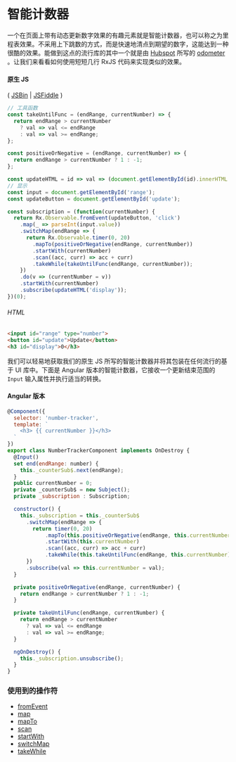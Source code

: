 # 智能计数器

一个在页面上带有动态更新数字效果的有趣元素就是智能计数器，也可以称之为里程表效果。不采用上下跳数的方式，而是快速地清点到期望的数字，这能达到一种很酷的效果。能做到这点的流行库的其中一个就是由 [Hubspot](https://github.com/HubSpot) 所写的 [odometer](https://github.com/HubSpot/odometer) 。让我们来看看如何使用短短几行 RxJS 代码来实现类似的效果。

#### 原生 JS

( [JSBin](http://jsbin.com/jojucaqiki/1/edit?js,output) |
[JSFiddle](https://jsfiddle.net/btroncone/au4sqvxu/) )

```js
// 工具函数
const takeUntilFunc = (endRange, currentNumber) => {
  return endRange > currentNumber
    ? val => val <= endRange
    : val => val >= endRange;
};

const positiveOrNegative = (endRange, currentNumber) => {
  return endRange > currentNumber ? 1 : -1;
};

const updateHTML = id => val => (document.getElementById(id).innerHTML = val);
// 显示
const input = document.getElementById('range');
const updateButton = document.getElementById('update');

const subscription = (function(currentNumber) {
  return Rx.Observable.fromEvent(updateButton, 'click')
    .map(_ => parseInt(input.value))
    .switchMap(endRange => {
      return Rx.Observable.timer(0, 20)
        .mapTo(positiveOrNegative(endRange, currentNumber))
        .startWith(currentNumber)
        .scan((acc, curr) => acc + curr)
        .takeWhile(takeUntilFunc(endRange, currentNumber));
    })
    .do(v => (currentNumber = v))
    .startWith(currentNumber)
    .subscribe(updateHTML('display'));
})(0);
```

###### HTML

```html
<input id="range" type="number">
<button id="update">Update</button>
<h3 id="display">0</h3>
```

我们可以轻易地获取我们的原生 JS 所写的智能计数器并将其包装在任何流行的基于 UI 库中。下面是 Angular 版本的智能计数器，它接收一个更新结束范围的 `Input` 输入属性并执行适当的转换。

#### Angular 版本

```js
@Component({
  selector: 'number-tracker',
  template: `
    <h3> {{ currentNumber }}</h3>
  `
})
export class NumberTrackerComponent implements OnDestroy {
  @Input()
  set end(endRange: number) {
    this._counterSub$.next(endRange);
  }
  public currentNumber = 0;
  private _counterSub$ = new Subject();
  private _subscription : Subscription;

  constructor() {
    this._subscription = this._counterSub$
      .switchMap(endRange => {
        return timer(0, 20)
            .mapTo(this.positiveOrNegative(endRange, this.currentNumber))
            .startWith(this.currentNumber)
            .scan((acc, curr) => acc + curr)
            .takeWhile(this.takeUntilFunc(endRange, this.currentNumber));
      })
      .subscribe(val => this.currentNumber = val);
  }

  private positiveOrNegative(endRange, currentNumber) {
    return endRange > currentNumber ? 1 : -1;
  }

  private takeUntilFunc(endRange, currentNumber) {
    return endRange > currentNumber
      ? val => val <= endRange
      : val => val >= endRange;
  }

  ngOnDestroy() {
    this._subscription.unsubscribe();
  }
}
```

### 使用到的操作符

* [fromEvent](../operators/creation/fromevent.md)
* [map](../operators/transformation/map.md)
* [mapTo](../operators/transformation/mapto.md)
* [scan](../operators/transformation/scan.md)
* [startWith](../operators/combination/startwith.md)
* [switchMap](../operators/transformation/switchmap.md)
* [takeWhile](../operators/filtering/takewhile.md)
